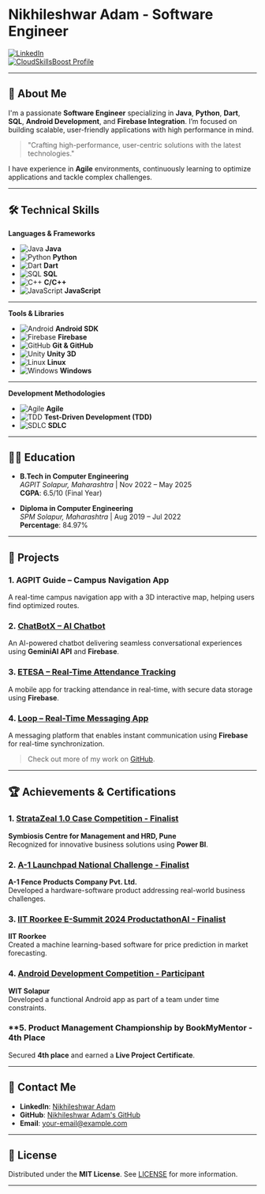 # Nikhileshwar Adam - Software Engineer

[![LinkedIn](https://img.shields.io/badge/LinkedIn-Nikhileshwar%20Adam-blue?style=for-the-badge)](https://www.linkedin.com/in/nikhileshwar-adam/)  
[![CloudSkillsBoost Profile](https://img.shields.io/badge/CloudSkillsBoost-Profile-brightgreen?style=for-the-badge)](https://www.cloudskillsboost.google/public_profiles/79a13a9b-031c-4e9e-bc2b-93ec856a3b3f)

---

## 📜 About Me
I'm a passionate **Software Engineer** specializing in **Java**, **Python**, **Dart**, **SQL**, **Android Development**, and **Firebase Integration**. I’m focused on building scalable, user-friendly applications with high performance in mind.

> "Crafting high-performance, user-centric solutions with the latest technologies."

I have experience in **Agile** environments, continuously learning to optimize applications and tackle complex challenges.

---

## 🛠️ Technical Skills

**Languages & Frameworks**
- ![Java](https://img.icons8.com/ios/50/000000/java-coffee-cup-logo.png) **Java**
- ![Python](https://img.icons8.com/ios/50/000000/python.png) **Python**
- ![Dart](https://img.icons8.com/ios/50/000000/dart.png) **Dart**
- ![SQL](https://img.icons8.com/ios/50/000000/database.png) **SQL**
- ![C++](https://img.icons8.com/ios/50/000000/c-plus-plus-logo.png) **C/C++**
- ![JavaScript](https://img.icons8.com/ios/50/000000/javascript-logo.png) **JavaScript**

---

**Tools & Libraries**
- ![Android](https://img.icons8.com/ios/50/000000/android.png) **Android SDK**
- ![Firebase](https://img.icons8.com/ios/50/000000/firebase.png) **Firebase**
- ![GitHub](https://img.icons8.com/ios/50/000000/github.png) **Git & GitHub**
- ![Unity](https://img.icons8.com/ios/50/000000/unity.png) **Unity 3D**
- ![Linux](https://img.icons8.com/ios/50/000000/linux.png) **Linux**
- ![Windows](https://img.icons8.com/ios/50/000000/windows.png) **Windows**

---

**Development Methodologies**
- ![Agile](https://img.icons8.com/ios/50/000000/scrum-board.png) **Agile**
- ![TDD](https://img.icons8.com/ios/50/000000/test-tube.png) **Test-Driven Development (TDD)**
- ![SDLC](https://img.icons8.com/ios/50/000000/project-management.png) **SDLC**

---

## 🧑‍💻 Education

- **B.Tech in Computer Engineering**  
  *AGPIT Solapur, Maharashtra* | Nov 2022 – May 2025  
  **CGPA**: 6.5/10 (Final Year)

- **Diploma in Computer Engineering**  
  *SPM Solapur, Maharashtra* | Aug 2019 – Jul 2022  
  **Percentage**: 84.97%

---

## 📂 Projects

### 1. **AGPIT Guide – Campus Navigation App**  
A real-time campus navigation app with a 3D interactive map, helping users find optimized routes.

### 2. [**ChatBotX – AI Chatbot**](https://github.com/IJNikhil/fluttergemini)  
An AI-powered chatbot delivering seamless conversational experiences using **GeminiAI API** and **Firebase**.

### 3. [**ETESA – Real-Time Attendance Tracking**](https://github.com/IJNikhil/ETESA)  
A mobile app for tracking attendance in real-time, with secure data storage using **Firebase**.

### 4. [**Loop – Real-Time Messaging App**](https://github.com/IJNikhil/Loop)  
A messaging platform that enables instant communication using **Firebase** for real-time synchronization.

> Check out more of my work on [GitHub](https://github.com/IJNikhil).

---

## 🏆 Achievements & Certifications

### **1. [StrataZeal 1.0 Case Competition - Finalist](https://www.linkedin.com/posts/nikhileshwar-adam_stratazeal-competition-powerbi-activity-7002153192764289024-FJzJ)**  
**Symbiosis Centre for Management and HRD, Pune**  
Recognized for innovative business solutions using **Power BI**.

### **2. [A-1 Launchpad National Challenge - Finalist](https://www.linkedin.com/posts/nikhileshwar-adam_a1-launchpad-national-challenge-activity-7002539516851733504-WY2Y)**  
**A-1 Fence Products Company Pvt. Ltd.**  
Developed a hardware-software product addressing real-world business challenges.

### **3. [IIT Roorkee E-Summit 2024 ProductathonAI - Finalist](https://www.linkedin.com/posts/nikhileshwar-adam_iit-roorkee-e-summit-productathonai-activity-7003351672940711936-8muG)**  
**IIT Roorkee**  
Created a machine learning-based software for price prediction in market forecasting.

### **4. [Android Development Competition - Participant](https://www.linkedin.com/posts/nikhileshwar-adam_android-development-competition-wit-solapur-activity-7002010736349878272-rcAm)**  
**WIT Solapur**  
Developed a functional Android app as part of a team under time constraints.

### **5. **Product Management Championship by BookMyMentor - 4th Place**  
Secured **4th place** and earned a **Live Project Certificate**.

---

## 🔗 Contact Me

- **LinkedIn**: [Nikhileshwar Adam](https://www.linkedin.com/in/nikhileshwar-adam/)
- **GitHub**: [Nikhileshwar Adam's GitHub](https://github.com/IJNikhil)
- **Email**: [your-email@example.com](mailto:your-email@example.com)

---

## 📄 License

Distributed under the **MIT License**. See [LICENSE](LICENSE) for more information.

---
